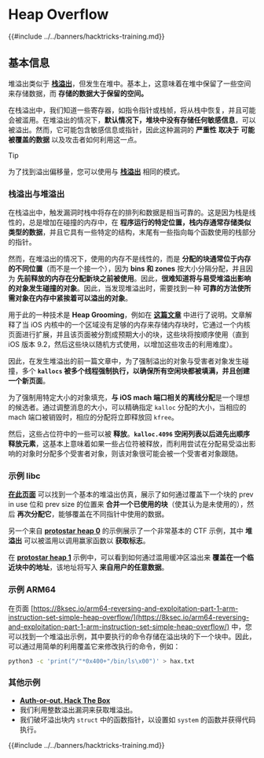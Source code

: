 # Heap Overflow

{{#include ../../banners/hacktricks-training.md}}

## 基本信息

堆溢出类似于 [**栈溢出**](../stack-overflow/index.html)，但发生在堆中。基本上，这意味着在堆中保留了一些空间来存储数据，而 **存储的数据大于保留的空间。**

在栈溢出中，我们知道一些寄存器，如指令指针或栈帧，将从栈中恢复，并且可能会被滥用。在堆溢出的情况下，**默认情况下，堆块中没有存储任何敏感信息**，可以被溢出。然而，它可能包含敏感信息或指针，因此这种漏洞的 **严重性** **取决于** **可能被覆盖的数据** 以及攻击者如何利用这一点。

> [!TIP]
> 为了找到溢出偏移量，您可以使用与 [**栈溢出**](../stack-overflow/index.html#finding-stack-overflows-offsets) 相同的模式。

### 栈溢出与堆溢出

在栈溢出中，触发漏洞时栈中将存在的排列和数据是相当可靠的。这是因为栈是线性的，总是增加在碰撞的内存中，在 **程序运行的特定位置，栈内存通常存储类似类型的数据**，并且它具有一些特定的结构，末尾有一些指向每个函数使用的栈部分的指针。

然而，在堆溢出的情况下，使用的内存不是线性的，而是 **分配的块通常位于内存的不同位置**（而不是一个接一个），因为 **bins 和 zones** 按大小分隔分配，并且因为 **先前释放的内存在分配新块之前被使用**。因此，**很难知道将与易受堆溢出影响的对象发生碰撞的对象**。因此，当发现堆溢出时，需要找到一种 **可靠的方法使所需对象在内存中紧挨着可以溢出的对象**。

用于此的一种技术是 **Heap Grooming**，例如在 [**这篇文章**](https://azeria-labs.com/grooming-the-ios-kernel-heap/) 中进行了说明。文章解释了当 iOS 内核中的一个区域没有足够的内存来存储内存块时，它通过一个内核页面进行扩展，并且该页面被分割成预期大小的块，这些块将按顺序使用（直到 iOS 版本 9.2，然后这些块以随机方式使用，以增加这些攻击的利用难度）。

因此，在发生堆溢出的前一篇文章中，为了强制溢出的对象与受害者对象发生碰撞，多个 **`kallocs` 被多个线程强制执行，以确保所有空闲块都被填满，并且创建一个新页面**。

为了强制用特定大小的对象填充，**与 iOS mach 端口相关的离线分配**是一个理想的候选者。通过调整消息的大小，可以精确指定 `kalloc` 分配的大小，当相应的 mach 端口被销毁时，相应的分配将立即释放回 `kfree`。

然后，这些占位符中的一些可以被 **释放**。**`kalloc.4096` 空闲列表以后进先出顺序释放元素**，这基本上意味着如果一些占位符被释放，而利用尝试在分配易受溢出影响的对象时分配多个受害者对象，则该对象很可能会被一个受害者对象跟随。

### 示例 libc

[**在此页面**](https://guyinatuxedo.github.io/27-edit_free_chunk/heap_consolidation_explanation/index.html) 可以找到一个基本的堆溢出仿真，展示了如何通过覆盖下一个块的 prev in use 位和 prev size 的位置来 **合并一个已使用的块**（使其认为是未使用的），然后 **再次分配它**，能够覆盖在不同指针中使用的数据。

另一个来自 [**protostar heap 0**](https://guyinatuxedo.github.io/24-heap_overflow/protostar_heap0/index.html) 的示例展示了一个非常基本的 CTF 示例，其中 **堆溢出** 可以被滥用以调用赢家函数以 **获取标志**。

在 [**protostar heap 1**](https://guyinatuxedo.github.io/24-heap_overflow/protostar_heap1/index.html) 示例中，可以看到如何通过滥用缓冲区溢出来 **覆盖在一个临近块中的地址**，该地址将写入 **来自用户的任意数据**。

### 示例 ARM64

在页面 [https://8ksec.io/arm64-reversing-and-exploitation-part-1-arm-instruction-set-simple-heap-overflow/](https://8ksec.io/arm64-reversing-and-exploitation-part-1-arm-instruction-set-simple-heap-overflow/) 中，您可以找到一个堆溢出示例，其中要执行的命令存储在溢出块的下一个块中。因此，可以通过用简单的利用覆盖它来修改执行的命令，例如：
```bash
python3 -c 'print("/"*0x400+"/bin/ls\x00")' > hax.txt
```
### 其他示例

- [**Auth-or-out. Hack The Box**](https://7rocky.github.io/en/ctf/htb-challenges/pwn/auth-or-out/)
- 我们利用整数溢出漏洞来获取堆溢出。
- 我们破坏溢出块内 `struct` 中的函数指针，以设置如 `system` 的函数并获得代码执行。

{{#include ../../banners/hacktricks-training.md}}
